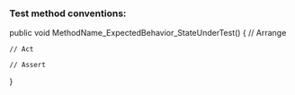 ﻿### Test method conventions:

public void MethodName_ExpectedBehavior_StateUnderTest()
{
	// Arrange

	// Act

	// Assert
}